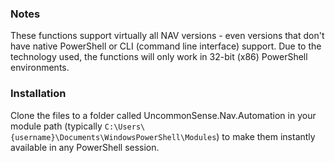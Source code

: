 ### Notes
These functions support virtually all NAV versions - even versions that don't have native PowerShell or CLI (command line interface) support. Due to the technology used, the functions will only work in 32-bit (x86) PowerShell environments.

### Installation
Clone the files to a folder called UncommonSense.Nav.Automation in your module path (typically `C:\Users\{username}\Documents\WindowsPowerShell\Modules`) to make them instantly available in any PowerShell session.